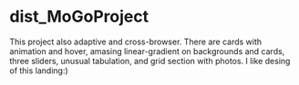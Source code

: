# dist_MoGoProject
This project also adaptive and cross-browser. There are cards with animation and hover, amasing linear-gradient on backgrounds and cards, three sliders,
unusual tabulation, and grid section with photos. I like desing of this landing:) 
